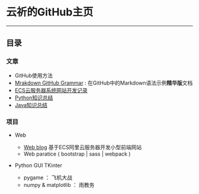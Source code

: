 # 云祈的GitHub主页 

---


## 目录

### 文章

- GitHub使用方法
- [Mrakdown GitHub Grammar](https://github.com/Phray-04/home/blob/main/Markdown%20GitHub%20grammar.md) : 在GitHub中的Markdown语法示例**精华版**文档
- [ECS云服务器系统网站开发记录](https://github.com/Phray-04/Web_blog)
- [Python知识总结](https://github.com/Phray-04/Python_Summarize)
- [Java知识总结](https://github.com/Phray-04/JAVA-Summarize)


### 项目

- Web
  - [Web blog](https://github.com/Phray-04/Web_blog) 基于ECS阿里云服务器开发小型前端网站
  - Web paratice ( bootstrap | sass | webpack )


- Python GUI TKinter
  - pygame ： 飞机大战
  - numpy & matplotlib  ： 雨教务

